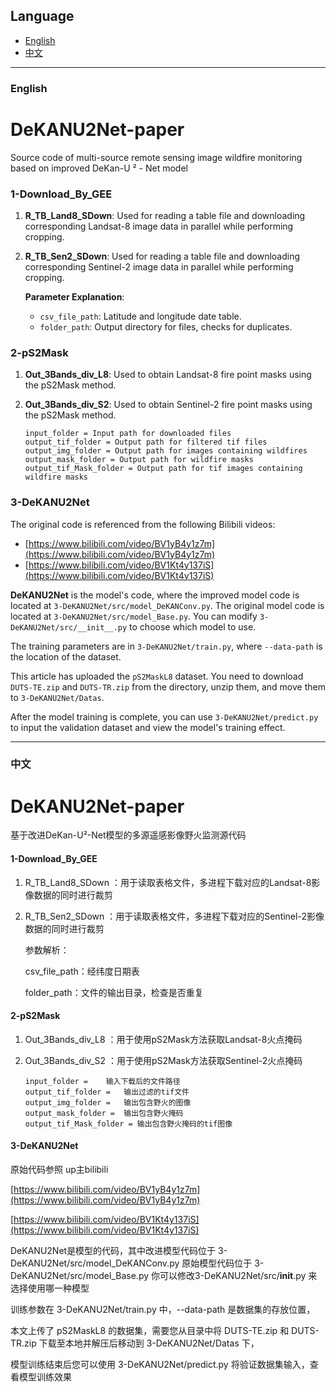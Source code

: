 ## Language

- [English](#english)
- [中文](#中文)

---

### English

# DeKANU2Net-paper
Source code of multi-source remote sensing image wildfire monitoring based on improved DeKan-U ² - Net model
### 1-Download_By_GEE

1. **R_TB_Land8_SDown**: Used for reading a table file and downloading corresponding Landsat-8 image data in parallel while performing cropping.

2. **R_TB_Sen2_SDown**: Used for reading a table file and downloading corresponding Sentinel-2 image data in parallel while performing cropping.

   **Parameter Explanation**:

   - `csv_file_path`: Latitude and longitude date table.
   - `folder_path`: Output directory for files, checks for duplicates.

### 2-pS2Mask

1. **Out_3Bands_div_L8**: Used to obtain Landsat-8 fire point masks using the pS2Mask method.

2. **Out_3Bands_div_S2**: Used to obtain Sentinel-2 fire point masks using the pS2Mask method.

   ```
   input_folder = Input path for downloaded files
   output_tif_folder = Output path for filtered tif files
   output_img_folder = Output path for images containing wildfires
   output_mask_folder = Output path for wildfire masks
   output_tif_Mask_folder = Output path for tif images containing wildfire masks
   ```

### 3-DeKANU2Net

The original code is referenced from the following Bilibili videos:

- [https://www.bilibili.com/video/BV1yB4y1z7m](https://www.bilibili.com/video/BV1yB4y1z7m)
- [https://www.bilibili.com/video/BV1Kt4y137iS](https://www.bilibili.com/video/BV1Kt4y137iS)

**DeKANU2Net** is the model's code, where the improved model code is located at `3-DeKANU2Net/src/model_DeKANConv.py`. The original model code is located at `3-DeKANU2Net/src/model_Base.py`. You can modify `3-DeKANU2Net/src/__init__.py` to choose which model to use.

The training parameters are in `3-DeKANU2Net/train.py`, where `--data-path` is the location of the dataset.

This article has uploaded the `pS2MaskL8` dataset. You need to download `DUTS-TE.zip` and `DUTS-TR.zip` from the directory, unzip them, and move them to `3-DeKANU2Net/Datas`.

After the model training is complete, you can use `3-DeKANU2Net/predict.py` to input the validation dataset and view the model's training effect.




---

### 中文

# DeKANU2Net-paper
基于改进DeKan-U²-Net模型的多源遥感影像野火监测源代码
#### 1-Download_By_GEE

1. R_TB_Land8_SDown ：用于读取表格文件，多进程下载对应的Landsat-8影像数据的同时进行裁剪

2. R_TB_Sen2_SDown ：用于读取表格文件，多进程下载对应的Sentinel-2影像数据的同时进行裁剪

   参数解析：

   csv_file_path：经纬度日期表

   folder_path：文件的输出目录，检查是否重复

#### 2-pS2Mask

1. Out_3Bands_div_L8 ：用于使用pS2Mask方法获取Landsat-8火点掩码

2. Out_3Bands_div_S2 ：用于使用pS2Mask方法获取Sentinel-2火点掩码

   ```
   input_folder =    输入下载后的文件路径
   output_tif_folder =   输出过滤的tif文件
   output_img_folder =   输出包含野火的图像
   output_mask_folder =  输出包含野火掩码
   output_tif_Mask_folder = 输出包含野火掩码的tif图像
   ```

#### 3-DeKANU2Net

原始代码参照 up主bilibili

[https://www.bilibili.com/video/BV1yB4y1z7m](https://www.bilibili.com/video/BV1yB4y1z7m)

[https://www.bilibili.com/video/BV1Kt4y137iS](https://www.bilibili.com/video/BV1Kt4y137iS)

DeKANU2Net是模型的代码，其中改进模型代码位于 3-DeKANU2Net/src/model_DeKANConv.py
原始模型代码位于 3-DeKANU2Net/src/model_Base.py
你可以修改3-DeKANU2Net/src/__init__.py
来选择使用哪一种模型

训练参数在 3-DeKANU2Net/train.py 中，--data-path 是数据集的存放位置，

本文上传了 pS2MaskL8 的数据集，需要您从目录中将 DUTS-TE.zip 和 DUTS-TR.zip 下载至本地并解压后移动到 3-DeKANU2Net/Datas 下，

模型训练结束后您可以使用 3-DeKANU2Net/predict.py 将验证数据集输入，查看模型训练效果


